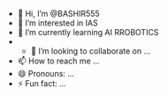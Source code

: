 - 👋 Hi, I’m @BASHIR555
- 👀 I’m interested in IAS
- 🌱 I’m currently learning AI RROBOTICS
-  - 💞️ I’m looking to collaborate on ...
- 📫 How to reach me ...
- 😄 Pronouns: ...
- ⚡ Fun fact: ...

<!---
BASHIR555/BASHIR555 is a ✨ special ✨ repository because its `README.md` (this file) appears on your GitHub profile.
You can click the Preview link to take a look at your changes.
--->
